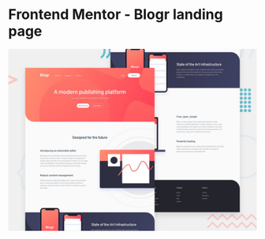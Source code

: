 # Frontend Mentor - Blogr landing page

![Design preview for the Blogr landing page coding challenge](preview.jpg)
